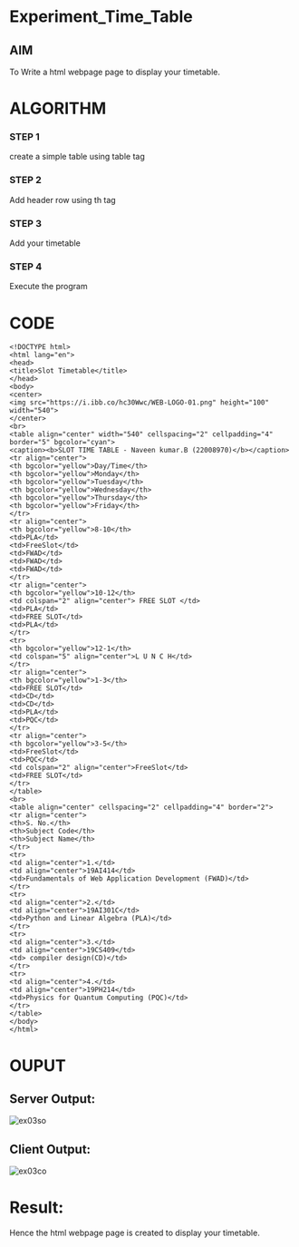 # Experiment_Time_Table

## AIM
To Write a html webpage page to display your timetable.

# ALGORITHM
### STEP 1
create a simple table using table tag
### STEP 2
Add header row using th tag
### STEP 3
Add your timetable
### STEP 4
Execute the program

# CODE
```
<!DOCTYPE html>
<html lang="en">
<head>
<title>Slot Timetable</title>
</head>
<body>
<center>
<img src="https://i.ibb.co/hc30Wwc/WEB-LOGO-01.png" height="100" width="540">
</center>
<br>
<table align="center" width="540" cellspacing="2" cellpadding="4" border="5" bgcolor="cyan">
<caption><b>SLOT TIME TABLE - Naveen kumar.B (22008970)</b></caption>
<tr align="center">
<th bgcolor="yellow">Day/Time</th>
<th bgcolor="yellow">Monday</th>
<th bgcolor="yellow">Tuesday</th>
<th bgcolor="yellow">Wednesday</th>
<th bgcolor="yellow">Thursday</th>
<th bgcolor="yellow">Friday</th>
</tr>
<tr align="center">
<th bgcolor="yellow">8-10</th>
<td>PLA</td>
<td>FreeSlot</td>
<td>FWAD</td>
<td>FWAD</td>
<td>FWAD</td>
</tr>
<tr align="center">
<th bgcolor="yellow">10-12</th>
<td colspan="2" align="center"> FREE SLOT </td>
<td>PLA</td>
<td>FREE SLOT</td>
<td>PLA</td>
</tr>
<tr>
<th bgcolor="yellow">12-1</th>
<td colspan="5" align="center">L U N C H</td>
</tr>
<tr align="center">
<th bgcolor="yellow">1-3</th>
<td>FREE SLOT</td>
<td>CD</td>
<td>CD</td>
<td>PLA</td>
<td>PQC</td>
</tr>
<tr align="center">
<th bgcolor="yellow">3-5</th>
<td>FreeSlot</td>
<td>PQC</td>
<td colspan="2" align="center">FreeSlot</td>
<td>FREE SLOT</td>
</tr>
</table>
<br>
<table align="center" cellspacing="2" cellpadding="4" border="2">
<tr align="center">
<th>S. No.</th>
<th>Subject Code</th>
<th>Subject Name</th>
</tr>
<tr>
<td align="center">1.</td>
<td align="center">19AI414</td>
<td>Fundamentals of Web Application Development (FWAD)</td>
</tr>
<tr>
<td align="center">2.</td>
<td align="center">19AI301C</td>
<td>Python and Linear Algebra (PLA)</td>
</tr>
<tr>
<td align="center">3.</td>
<td align="center">19CS409</td>
<td> compiler design(CD)</td>
</tr>
<tr>
<td align="center">4.</td>
<td align="center">19PH214</td>
<td>Physics for Quantum Computing (PQC)</td>
</tr>
</table>
</body>
</html>
```

# OUPUT
## Server Output:
![ex03so](https://github.com/mrnaviz/timetable/assets/123350791/8e734ede-b54a-44e3-8991-eefffaab1cfd)



## Client Output:
![ex03co](https://github.com/mrnaviz/timetable/assets/123350791/d302c174-a5de-435d-adea-80027f6e8f68)



# Result:
Hence the html webpage page is created to display your timetable.
